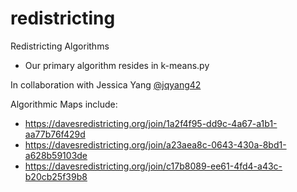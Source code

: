 # redistricting

Redistricting Algorithms

- Our primary algorithm resides in k-means.py 

In collaboration with Jessica Yang [@jqyang42](https://github.com/jqyang42)


Algorithmic Maps include:
- https://davesredistricting.org/join/1a2f4f95-dd9c-4a67-a1b1-aa77b76f429d
- https://davesredistricting.org/join/a23aea8c-0643-430a-8bd1-a628b59103de
- https://davesredistricting.org/join/c17b8089-ee61-4fd4-a43c-b20cb25f39b8

